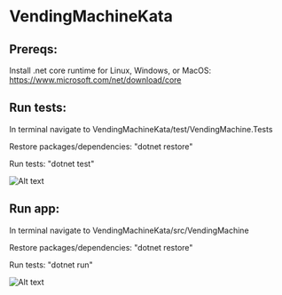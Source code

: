 # VendingMachineKata

Prereqs:
-------

Install .net core runtime for Linux, Windows, or MacOS: https://www.microsoft.com/net/download/core



Run tests:
---------

In terminal navigate to VendingMachineKata/test/VendingMachine.Tests

Restore packages/dependencies: "dotnet restore"

Run tests: "dotnet test"

![Alt text](http://www.evanvaughan.com/wp-content/uploads/2017/02/test.png "Tests")



Run app:
-------

In terminal navigate to VendingMachineKata/src/VendingMachine

Restore packages/dependencies: "dotnet restore"

Run tests: "dotnet run"

![Alt text](http://www.evanvaughan.com/wp-content/uploads/2017/02/run.png "Run")
